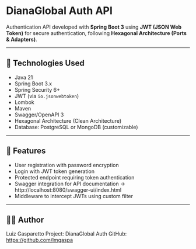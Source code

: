# DianaGlobal Auth API

Authentication API developed with **Spring Boot 3** using **JWT (JSON Web Token)** for secure authentication, following **Hexagonal Architecture (Ports & Adapters)**.

---

## 🧱 Technologies Used

- Java 21
- Spring Boot 3.x
- Spring Security 6+
- JWT (via `io.jsonwebtoken`)
- Lombok
- Maven
- Swagger/OpenAPI 3
- Hexagonal Architecture (Clean Architecture)
- Database: PostgreSQL or MongoDB (customizable)

---

## 🚀 Features

- User registration with password encryption
- Login with JWT token generation
- Protected endpoint requiring token authentication
- Swagger integration for API documentation -> http://localhost:8080/swagger-ui/index.html
- Middleware to intercept JWTs using custom filter

---

## 👨‍💼 Author

Luiz Gasparetto
Project: DianaGlobal Auth
GitHub: https://github.com/lmgaspa